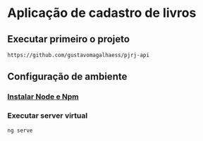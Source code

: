 # Aplicação de cadastro de livros

## Executar primeiro o projeto
```
https://github.com/gustavomagalhaess/pjrj-api
```

## Configuração de ambiente

### [Instalar Node e Npm](https://docs.npmjs.com/downloading-and-installing-node-js-and-npm)


### Executar server virtual
```
ng serve
```
